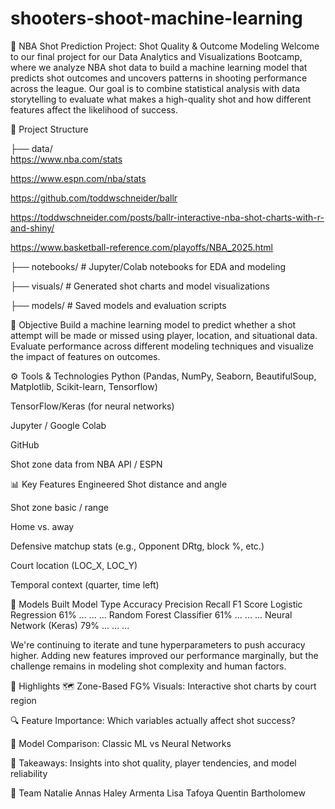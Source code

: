 # shooters-shoot-machine-learning

🏀 NBA Shot Prediction Project: Shot Quality & Outcome Modeling
Welcome to our final project for our Data Analytics and Visualizations Bootcamp, where we analyze NBA shot data to build a machine learning model that predicts shot outcomes and uncovers patterns in shooting performance across the league. Our goal is to combine statistical analysis with data storytelling to evaluate what makes a high-quality shot and how different features affect the likelihood of success.

📁 Project Structure

├── data/                     
https://www.nba.com/stats

https://www.espn.com/nba/stats

https://github.com/toddwschneider/ballr

https://toddwschneider.com/posts/ballr-interactive-nba-shot-charts-with-r-and-shiny/

https://www.basketball-reference.com/playoffs/NBA_2025.html
                              
├── notebooks/                # Jupyter/Colab notebooks for EDA and modeling

├── visuals/                  # Generated shot charts and model visualizations

├── models/                   # Saved models and evaluation scripts

🎯 Objective
Build a machine learning model to predict whether a shot attempt will be made or missed using player, location, and situational data. Evaluate performance across different modeling techniques and visualize the impact of features on outcomes.

⚙️ Tools & Technologies
Python (Pandas, NumPy, Seaborn, BeautifulSoup, Matplotlib, Scikit-learn, Tensorflow)

TensorFlow/Keras (for neural networks)

Jupyter / Google Colab

GitHub

Shot zone data from NBA API / ESPN

📊 Key Features Engineered
Shot distance and angle

Shot zone basic / range

Home vs. away

Defensive matchup stats (e.g., Opponent DRtg, block %, etc.)

Court location (LOC_X, LOC_Y)

Temporal context (quarter, time left)

🧠 Models Built
Model Type	Accuracy	Precision	Recall	F1 Score
Logistic Regression	61%	...	...	...
Random Forest Classifier	61%	...	...	...
Neural Network (Keras)	79%	...	...	...

We're continuing to iterate and tune hyperparameters to push accuracy higher. Adding new features improved our performance marginally, but the challenge remains in modeling shot complexity and human factors.

📌 Highlights
🗺️ Zone-Based FG% Visuals: Interactive shot charts by court region

🔍 Feature Importance: Which variables actually affect shot success?

🧪 Model Comparison: Classic ML vs Neural Networks

🧠 Takeaways: Insights into shot quality, player tendencies, and model reliability

👥 Team
Natalie Annas
Haley Armenta 
Lisa Tafoya
Quentin Bartholomew
